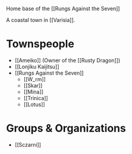 Home base of the [[Rungs Against the Seven]] 

A coastal town in [[Varisia]].

# Townspeople
- [[Ameiko]] (Owner of the [[Rusty Dragon]])
- [[Lonjiku Kaijitsu]]
- [[Rungs Against the Seven]]
	- [[W_rm]]
	- [[Skar]]
	- [[Mina]]
	- [[Trinica]]
	- [[Lotus]]

# Groups & Organizations
- [[Sczarni]] 